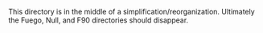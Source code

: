 This directory is in the middle of a simplification/reorganization. Ultimately the Fuego, Null, and F90 directories should disappear.
